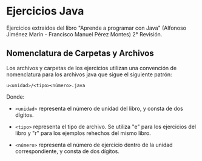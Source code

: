 # Ejercicios Java

Ejercicios extraidos del libro "Aprende a programar con Java" (Alfonoso Jiménez Marín - Francisco Manuel Pérez Montes) 2° Revisión.

## Nomenclatura de Carpetas y Archivos

Los archivos y carpetas de los ejercicios utilizan una convención de nomenclatura para los archivos java que sigue el siguiente patrón:

`u<unidad>/<tipo><número>.java`

Donde:

* `<unidad>` representa el número de unidad del libro, y consta de dos dígitos.

* `<tipo>` representa el tipo de archivo. Se utiliza "e" para los ejercicios del libro y "r" para los ejemplos rehechos del mismo libro.

* `<número>` representa el número de ejercicio dentro de la unidad correspondiente, y consta de dos dígitos.
